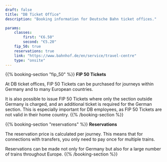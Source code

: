 ```yaml
---
draft: false
title: "DB Ticket Office"
description: "Booking information for Deutsche Bahn ticket offices."

params:
    classes:
        first: "€6.50"
        second: "€5.20"
    fip_50: true
    reservations: true
    link: "https://www.bahnhof.de/en/service/travel-centre"
    type: "onsite"
---
```


{{% booking-section "fip_50" %}}
**FIP 50 Tickets**

At DB ticket offices, FIP 50 Tickets can be purchased for journeys within Germany and to many European countries.

It is also possible to issue FIP 50 Tickets where only the section outside Germany is charged, and an additional ticket is required for the German section. This is especially important for DB employees, as FIP 50 Tickets are not valid in their home country.
{{% /booking-section %}}

{{% booking-section "reservations" %}}
**Reservations**

The reservation price is calculated per journey. This means that for connections with transfers, you only need to pay once for multiple trains.

Reservations can be made not only for Germany but also for a large number of trains throughout Europe.
{{% /booking-section %}}
